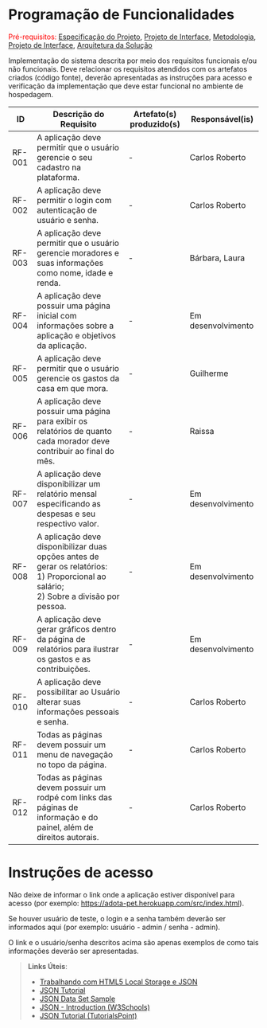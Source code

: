 # Programação de Funcionalidades

<span style="color:red">Pré-requisitos: <a href="2-Especificação do Projeto.md"> Especificação do Projeto</a></span>, <a href="3-Projeto de Interface.md"> Projeto de Interface</a>, <a href="4-Metodologia.md"> Metodologia</a>, <a href="3-Projeto de Interface.md"> Projeto de Interface</a>, <a href="5-Arquitetura da Solução.md"> Arquitetura da Solução</a>

Implementação do sistema descrita por meio dos requisitos funcionais e/ou não funcionais. Deve relacionar os requisitos atendidos com os artefatos criados (código fonte), deverão apresentadas as instruções para acesso e verificação da implementação que deve estar funcional no ambiente de hospedagem.

|ID    | Descrição do Requisito  | Artefato(s) produzido(s) | Responsável(is) |
|------|-----------------------------------------|----|--|
|RF-001| A aplicação deve permitir que o usuário gerencie o seu cadastro na plataforma. | - | Carlos Roberto |
|RF-002| A aplicação deve permitir o login com autenticação de usuário e senha. | - | Carlos Roberto |
|RF-003| A aplicação deve permitir que o usuário gerencie moradores e suas informações como nome, idade e renda. | - | Bárbara, Laura |
|RF-004| A aplicação deve possuir uma página inicial com informações sobre a aplicação e objetivos da aplicação. | - | Em desenvolvimento |
|RF-005| A aplicação deve permitir que o usuário gerencie os gastos da casa em que mora. | - | Guilherme |
|RF-006| A aplicação deve possuir uma página para exibir os relatórios de quanto cada morador deve contribuir ao final do mês. | - | Raissa |
|RF-007| A aplicação deve disponibilizar um relatório mensal especificando as despesas e seu respectivo valor. | - | Em desenvolvimento |
|RF-008| A aplicação deve disponibilizar duas opções antes de gerar os relatórios: <br> 1) Proporcional ao salário; <br> 2) Sobre a divisão por pessoa. | - |Em desenvolvimento |
|RF-009| A aplicação deve gerar gráficos dentro da página de relatórios para ilustrar os gastos e as contribuições. | - | Em desenvolvimento |
|RF-010| A aplicação deve possibilitar ao Usuário alterar suas informações pessoais e senha. | - | Carlos Roberto|
|RF-011| Todas as páginas devem possuir um menu de navegação no topo da página. | - | Carlos Roberto |
|RF-012| Todas as páginas devem possuir um rodpé com links das páginas de informação e do painel, além de direitos autorais. | - | Carlos Roberto |

# Instruções de acesso

Não deixe de informar o link onde a aplicação estiver disponível para acesso (por exemplo: https://adota-pet.herokuapp.com/src/index.html).

Se houver usuário de teste, o login e a senha também deverão ser informados aqui (por exemplo: usuário - admin / senha - admin).

O link e o usuário/senha descritos acima são apenas exemplos de como tais informações deverão ser apresentadas.

> **Links Úteis**:
>
> - [Trabalhando com HTML5 Local Storage e JSON](https://www.devmedia.com.br/trabalhando-com-html5-local-storage-e-json/29045)
> - [JSON Tutorial](https://www.w3resource.com/JSON)
> - [JSON Data Set Sample](https://opensource.adobe.com/Spry/samples/data_region/JSONDataSetSample.html)
> - [JSON - Introduction (W3Schools)](https://www.w3schools.com/js/js_json_intro.asp)
> - [JSON Tutorial (TutorialsPoint)](https://www.tutorialspoint.com/json/index.htm)
